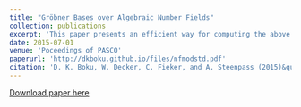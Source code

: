```yaml
---
title: "Gröbner Bases over Algebraic Number Fields"
collection: publications
excerpt: 'This paper presents an efficient way for computing the above mentioned bases using modlar algorithms over algebraic number fields.'
date: 2015-07-01
venue: 'Poceedings of PASCO'
paperurl: 'http://dkboku.github.io/files/nfmodstd.pdf'
citation: 'D. K. Boku, W. Decker, C. Fieker, and A. Steenpass (2015)&quot; Groebner bases over algebraic number fields.&quot;New York, NY, USA. ACM.  '
---
```

[Download paper here](http://dkboku.github.io/files/nfmodstd.pdf)

